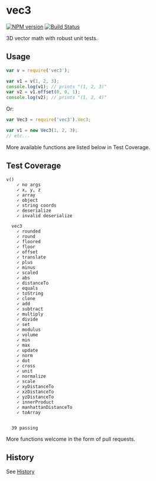# vec3
[![NPM version](https://img.shields.io/npm/v/vec3.svg)](http://npmjs.com/package/vec3)
[![Build Status](https://github.com/PrismarineJS/node-vec3/workflows/CI/badge.svg)](https://github.com/PrismarineJS/node-vec3/actions?query=workflow%3A%22CI%22)

3D vector math with robust unit tests.

## Usage

```js
var v = require('vec3');

var v1 = v(1, 2, 3);
console.log(v1); // prints "(1, 2, 3)"
var v2 = v1.offset(0, 0, 1);
console.log(v2); // prints "(1, 2, 4)"
```

Or:

```js
var Vec3 = require('vec3').Vec3;

var v1 = new Vec3(1, 2, 3);
// etc...
```

More available functions are listed below in Test Coverage.

## Test Coverage

```
v()
    ✓ no args
    ✓ x, y, z
    ✓ array
    ✓ object
    ✓ string coords
    ✓ deserialize
    ✓ invalid deserialize

  vec3
    ✓ rounded
    ✓ round
    ✓ floored
    ✓ floor
    ✓ offset
    ✓ translate
    ✓ plus
    ✓ minus
    ✓ scaled
    ✓ abs
    ✓ distanceTo
    ✓ equals
    ✓ toString
    ✓ clone
    ✓ add
    ✓ subtract
    ✓ multiply
    ✓ divide
    ✓ set
    ✓ modulus
    ✓ volume
    ✓ min
    ✓ max
    ✓ update
    ✓ norm
    ✓ dot
    ✓ cross
    ✓ unit
    ✓ normalize
    ✓ scale
    ✓ xyDistanceTo
    ✓ xzDistanceTo
    ✓ yzDistanceTo
    ✓ innerProduct
    ✓ manhattanDistanceTo
    ✓ toArray


  39 passing
```

More functions welcome in the form of pull requests.

## History

See [History](HISTORY.md)
